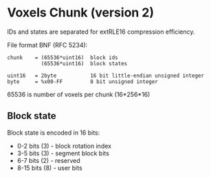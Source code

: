 # Voxels Chunk (version 2)

IDs and states are separated for extRLE16 compression efficiency.

File format BNF (RFC 5234):

```bnf
chunk    = (65536*uint16)  block ids
           (65536*uint16)  block states

uint16   = 2byte           16 bit little-endian unsigned integer
byte     = %x00-FF         8 bit unsigned integer
```

65536 is number of voxels per chunk (16\*256\*16)

## Block state

Block state is encoded in 16 bits:
- 0-2 bits (3) - block rotation index
- 3-5 bits (3) - segment block bits
- 6-7 bits (2) - reserved
- 8-15 bits (8) - user bits
